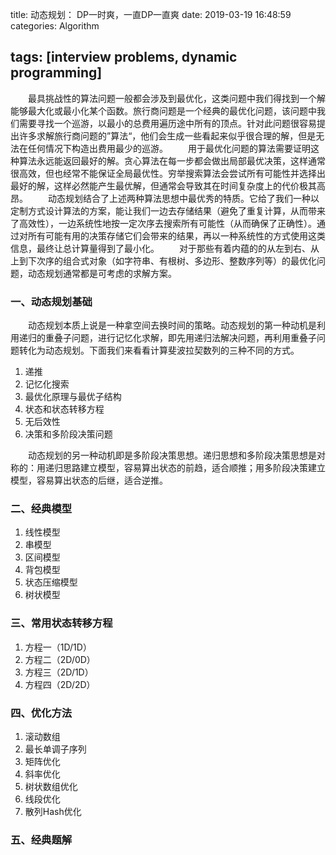 title: 动态规划： DP一时爽，一直DP一直爽
date: 2019-03-19 16:48:59
categories: Algorithm

tags: [interview problems, dynamic programming]
---

　　最具挑战性的算法问题一般都会涉及到最优化，这类问题中我们得找到一个解能够最大化或最小化某个函数。旅行商问题是一个经典的最优化问题，该问题中我们需要寻找一个巡游，以最小的总费用遍历途中所有的顶点。针对此问题很容易提出许多求解旅行商问题的”算法“，他们会生成一些看起来似乎很合理的解，但是无法在任何情况下构造出费用最少的巡游。
　　用于最优化问题的算法需要证明这种算法永远能返回最好的解。贪心算法在每一步都会做出局部最优决策，这样通常很高效，但也经常不能保证全局最优性。穷举搜索算法会尝试所有可能性并选择出最好的解，这样必然能产生最优解，但通常会导致其在时间复杂度上的代价极其高昂。
　　动态规划结合了上述两种算法思想中最优秀的特质。它给了我们一种以定制方式设计算法的方案，能让我们一边去存储结果（避免了重复计算，从而带来了高效性），一边系统性地按一定次序去搜索所有可能性（从而确保了正确性）。通过对所有可能有用的决策存储它们会带来的结果，再以一种系统性的方式使用这类信息，最终让总计算量得到了最小化。
　　对于那些有着内蕴的的从左到右、从上到下次序的组合式对象（如字符串、有根树、多边形、整数序列等）的最优化问题，动态规划通常都是可考虑的求解方案。

<!--more-->

### 一、动态规划基础
　　动态规划本质上说是一种拿空间去换时间的策略。动态规划的第一种动机是利用递归的重叠子问题，进行记忆化求解，即先用递归法解决问题，再利用重叠子问题转化为动态规划。下面我们来看看计算斐波拉契数列的三种不同的方式。

1. 递推
2. 记忆化搜索
3. 最优化原理与最优子结构
4. 状态和状态转移方程
5. 无后效性
6. 决策和多阶段决策问题

　　动态规划的另一种动机即是多阶段决策思想。递归思想和多阶段决策思想是对称的：用递归思路建立模型，容易算出状态的前趋，适合顺推；用多阶段决策建立模型，容易算出状态的后继，适合逆推。


### 二、经典模型
1. 线性模型
2. 串模型
3. 区间模型
4. 背包模型
5. 状态压缩模型
6. 树状模型

### 三、常用状态转移方程
1. 方程一（1D/1D）
2. 方程二（2D/0D）
3. 方程三（2D/1D）
4. 方程四（2D/2D）

### 四、优化方法
1. 滚动数组
2. 最长单调子序列
3. 矩阵优化
4. 斜率优化
5. 树状数组优化
6. 线段优化
7. 散列Hash优化

### 五、经典题解